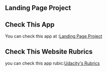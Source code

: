 ## Landing Page Project

## Check This App

You can check this app at :[Landing Page Project](https://dazzling-babbage-177b2d.netlify.app/#section1)

## Check This Website Rubrics 

you can check this app rubic:[Udacity's Rubrics](https://review.udacity.com/#!/rubrics/2658/view)